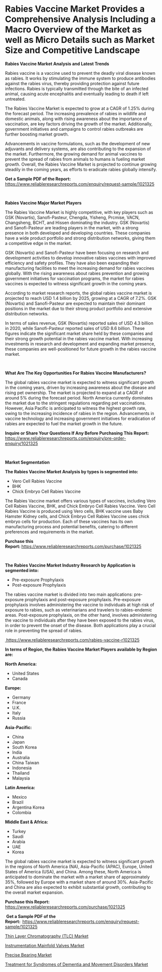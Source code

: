 <p><h1>Rabies Vaccine Market Provides a Comprehensive Analysis Including a Macro Overview of the Market as well as Micro Details such as Market Size and Competitive Landscape</h1></p><p><strong>Rabies Vaccine Market Analysis and Latest Trends</strong></p>
<p><p>Rabies vaccine is a vaccine used to prevent the deadly viral disease known as rabies. It works by stimulating the immune system to produce antibodies against the rabies virus, thereby providing protection against future infections. Rabies is typically transmitted through the bite of an infected animal, causing acute encephalitis and eventually leading to death if left untreated.</p><p>The Rabies Vaccine Market is expected to grow at a CAGR of 1.25% during the forecast period. The increasing prevalence of rabies in wildlife and domestic animals, along with rising awareness about the importance of vaccination, are key factors driving the growth of the market. Additionally, government initiatives and campaigns to control rabies outbreaks are further boosting market growth.</p><p>Advancements in vaccine formulations, such as the development of new adjuvants and delivery systems, are also contributing to the expansion of the market. Furthermore, the growing demand for animal vaccines to prevent the spread of rabies from animals to humans is fueling market growth. Overall, the Rabies Vaccine Market is projected to continue growing steadily in the coming years, as efforts to eradicate rabies globally intensify.</p></p>
<p><strong>Get a Sample PDF of the Report:&nbsp;</strong> <a href="https://www.reliableresearchreports.com/enquiry/request-sample/1021325">https://www.reliableresearchreports.com/enquiry/request-sample/1021325</a></p>
<p>&nbsp;</p>
<p><strong>Rabies Vaccine Major Market Players</strong></p>
<p><p>The Rabies Vaccine Market is highly competitive, with key players such as GSK (Novartis), Sanofi-Pasteur, Chengda, Yisheng, Prcmise, VACN, Changsheng, BCHT, and Hissen dominating the industry. GSK (Novartis) and Sanofi-Pasteur are leading players in the market, with a strong presence in both developed and developing countries. These companies have a wide product portfolio and strong distribution networks, giving them a competitive edge in the market.</p><p>GSK (Novartis) and Sanofi-Pasteur have been focusing on research and development activities to develop innovative rabies vaccines with improved efficiency and safety profiles. They have also been expanding their manufacturing facilities to meet the increasing demand for rabies vaccines globally. With the rising awareness about rabies prevention and growing government initiatives for vaccination programs, the market for rabies vaccines is expected to witness significant growth in the coming years.</p><p>According to market research reports, the global rabies vaccine market is projected to reach USD 1.4 billion by 2025, growing at a CAGR of 7.2%. GSK (Novartis) and Sanofi-Pasteur are expected to maintain their dominant positions in the market due to their strong product portfolio and extensive distribution networks.</p><p>In terms of sales revenue, GSK (Novartis) reported sales of USD 4.3 billion in 2020, while Sanofi-Pasteur reported sales of USD 8.6 billion. These figures indicate the significant market share held by these companies and their strong growth potential in the rabies vaccine market. With increasing investments in research and development and expanding market presence, these companies are well-positioned for future growth in the rabies vaccine market.</p></p>
<p>&nbsp;</p>
<p><strong>What Are The Key Opportunities For Rabies Vaccine Manufacturers?</strong></p>
<p><p>The global rabies vaccine market is expected to witness significant growth in the coming years, driven by increasing awareness about the disease and rising pet ownership. The market is projected to expand at a CAGR of around 5% during the forecast period. North America currently dominates the market due to the stringent regulations regarding pet vaccinations. However, Asia Pacific is anticipated to witness the highest growth rate, owing to the increasing incidence of rabies in the region. Advancements in vaccine technology and increasing government initiatives for eradication of rabies are expected to fuel the market growth in the future.</p></p>
<p><strong>Inquire or Share Your Questions If Any Before Purchasing This Report:</strong> <a href="https://www.reliableresearchreports.com/enquiry/pre-order-enquiry/1021325">https://www.reliableresearchreports.com/enquiry/pre-order-enquiry/1021325</a></p>
<p>&nbsp;</p>
<p><strong>Market Segmentation</strong></p>
<p><strong>The Rabies Vaccine Market Analysis by types is segmented into:</strong></p>
<p><ul><li>Vero Cell Rabies Vaccine</li><li>BHK</li><li>Chick Embryo Cell Rabies Vaccine</li></ul></p>
<p><p>The Rabies Vaccine market offers various types of vaccines, including Vero Cell Rabies Vaccine, BHK, and Chick Embryo Cell Rabies Vaccine. Vero Cell Rabies Vaccine is produced using Vero cells, BHK vaccine uses Baby Hamster Kidney cells, and Chick Embryo Cell Rabies Vaccine uses chick embryo cells for production. Each of these vaccines has its own manufacturing process and potential benefits, catering to different preferences and requirements in the market.</p></p>
<p><strong>Purchase this Report:&nbsp;</strong><a href="https://www.reliableresearchreports.com/purchase/1021325">https://www.reliableresearchreports.com/purchase/1021325</a></p>
<p>&nbsp;</p>
<p><strong>The Rabies Vaccine Market Industry Research by Application is segmented into:</strong></p>
<p><ul><li>Pre-exposure Prophylaxis</li><li>Post-exposure Prophylaxis</li></ul></p>
<p><p>The rabies vaccine market is divided into two main applications: pre-exposure prophylaxis and post-exposure prophylaxis. Pre-exposure prophylaxis involves administering the vaccine to individuals at high risk of exposure to rabies, such as veterinarians and travelers to rabies-endemic areas. Post-exposure prophylaxis, on the other hand, involves administering the vaccine to individuals after they have been exposed to the rabies virus, in order to prevent the onset of the disease. Both applications play a crucial role in preventing the spread of rabies.</p></p>
<p><a href="https://www.reliableresearchreports.com/rabies-vaccine-r1021325">&nbsp;https://www.reliableresearchreports.com/rabies-vaccine-r1021325</a></p>
<p><strong>In terms of Region, the Rabies Vaccine Market Players available by Region are:</strong></p>
<p>
    <p> <strong> North America: </strong>
        <ul>
            <li>United States</li>
            <li>Canada</li>
        </ul>
        </p> 
    <p> <strong> Europe: </strong>
        <ul>
            <li>Germany</li>
            <li>France</li>
            <li>U.K.</li>
            <li>Italy</li>
            <li>Russia</li>
        </ul>
        </p> 
    <p> <strong> Asia-Pacific: </strong>
        <ul>
            <li>China</li>
            <li>Japan</li>
            <li>South Korea</li>
            <li>India</li>
            <li>Australia</li>
            <li>China Taiwan</li>
            <li>Indonesia</li>
            <li>Thailand</li>
            <li>Malaysia</li>
        </ul>
        </p> 
    <p> <strong> Latin America: </strong>
        <ul>
            <li>Mexico</li>
            <li>Brazil</li>
            <li>Argentina Korea</li>
            <li>Colombia</li>
        </ul>
        </p> 
    <p> <strong> Middle East & Africa: </strong>
        <ul>
            <li>Turkey</li>
            <li>Saudi</li>
            <li>Arabia</li>
            <li>UAE</li>
            <li>Korea</li>
        </ul>
    </p>
    </p>
<p><p>The global rabies vaccine market is expected to witness significant growth in the regions of North America (NA), Asia-Pacific (APAC), Europe, United States of America (USA), and China. Among these, North America is anticipated to dominate the market with a market share of approximately 35%, followed by Europe with a market share of around 30%. Asia-Pacific and China are also expected to exhibit substantial growth, contributing to the overall market expansion.</p></p>
<p><strong>Purchase this Report: </strong><a href="https://www.reliableresearchreports.com/purchase/1021325">https://www.reliableresearchreports.com/purchase/1021325</a></p>
<p>&nbsp;<strong>Get a Sample PDF of the Report:&nbsp;&nbsp;</strong><a href="https://www.reliableresearchreports.com/enquiry/request-sample/1021325">https://www.reliableresearchreports.com/enquiry/request-sample/1021325</a></p>
<p><strong></strong></p>
<p><p><a href="https://medium.com/@ornellwebster/thin-layer-chromatography-tlc-market-insights-into-market-cagr-market-trends-and-growth-e65bf1523789">Thin Layer Chromatography (TLC) Market</a></p><p><a href="https://www.linkedin.com/pulse/instrumentation-mainfold-valves-market-key-successful-business-meocc">Instrumentation Mainfold Valves Market</a></p><p><a href="https://www.linkedin.com/pulse/precise-bearing-market-analysis-its-cagr-segmentation-global-wrnqf">Precise Bearing Market</a></p><p><a href="https://medium.com/@hannah.forsyth9786/treatment-for-syndromes-of-dementia-and-movement-disorders-market-the-key-to-successful-business-e6aa0246bbc7">Treatment for Syndromes of Dementia and Movement Disorders Market</a></p></p>